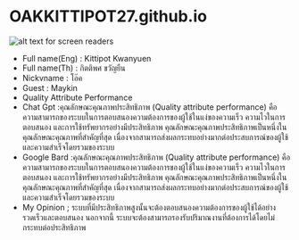 # OAKKITTIPOT27.github.io  
![alt text for screen readers](https://github.com/OAKKITTIPOT27/OAKKITTIPOT27.github.io/blob/main/IMG_7291%20(2).png?raw=true "Text to show on mouseover")
* Full name(Eng) : Kittipot Kwanyuen  
* Full name(Th) :  กิตติพศ ขวัญยืน  
* Nickvname : โอ๊ค  
* Guest : Maykin  
* Quality Attribute Performance  
*  Chat Gpt :คุณลักษณะคุณภาพประสิทธิภาพ (Quality attribute performance) คือ ความสามารถของระบบในการตอบสนองความต้องการของผู้ใช้ในแง่ของความเร็ว ความไวในการตอบสนอง และการใช้ทรัพยากรอย่างมีประสิทธิภาพ คุณลักษณะคุณภาพประสิทธิภาพเป็นหนึ่งในคุณลักษณะคุณภาพที่สำคัญที่สุด เนื่องจากสามารถส่งผลกระทบอย่างมากต่อประสบการณ์ของผู้ใช้และความสำเร็จโดยรวมของระบบ
*  Google Bard :คุณลักษณะคุณภาพประสิทธิภาพ (Quality attribute performance) คือ ความสามารถของระบบในการตอบสนองความต้องการของผู้ใช้ในแง่ของความเร็ว ความไวในการตอบสนอง และการใช้ทรัพยากรอย่างมีประสิทธิภาพ คุณลักษณะคุณภาพประสิทธิภาพเป็นหนึ่งในคุณลักษณะคุณภาพที่สำคัญที่สุด เนื่องจากสามารถส่งผลกระทบอย่างมากต่อประสบการณ์ของผู้ใช้และความสำเร็จโดยรวมของระบบ
* My Opinion ; ระบบที่มีประสิทธิภาพสูงนั้นจะต้องตอบสนองความต้องการของผู้ใช้ได้อย่างรวดเร็วและตอบสนอง นอกจากนี้ ระบบจะต้องสามารถรองรับปริมาณงานที่ต้องการได้โดยไม่กระทบต่อประสิทธิภาพ
